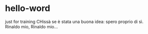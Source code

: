 # hello-word
just for training
CHissà se è stata una buona idea: spero proprio di sì.
Rinaldo mio, Rinaldo mio...
